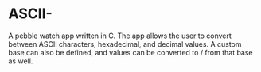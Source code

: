 # ASCII-
A pebble watch app written in C. The app allows the user to convert between ASCII characters, hexadecimal, and decimal values. A custom base can also be defined, and values can be converted to / from that base as well.
